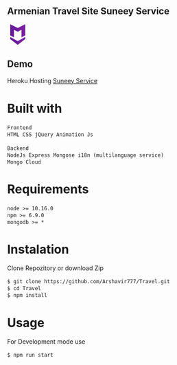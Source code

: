 ## Armenian Travel Site Suneey Service

![alt text](https://github.com/adam-p/markdown-here/raw/master/src/common/images/icon48.png "Logo Title Text 1")


## Demo 
Heroku Hosting
[Suneey Service](http://arsho-site.herokuapp.com/)

# Built with
```
Frontend 
HTML CSS jQuery Animation Js

Backend
NodeJs Express Mongose i18n (multilanguage service)
Mongo Cloud

```
# Requirements
```
node >= 10.16.0
npm >= 6.9.0
mongodb >= *

```
# Instalation 
Clone Repozitory or download Zip

```
$ git clone https://github.com/Arshavir777/Travel.git
$ cd Travel 
$ npm install
```
# Usage
For Development mode use
```
$ npm run start

```
